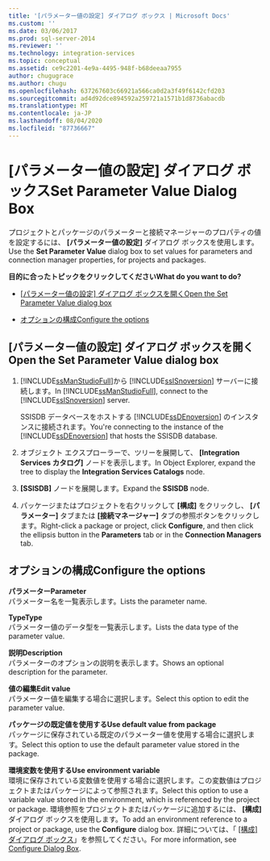 ```yaml
---
title: '[パラメーター値の設定] ダイアログ ボックス | Microsoft Docs'
ms.custom: ''
ms.date: 03/06/2017
ms.prod: sql-server-2014
ms.reviewer: ''
ms.technology: integration-services
ms.topic: conceptual
ms.assetid: ce9c2201-4e9a-4495-948f-b68deeaa7955
author: chugugrace
ms.author: chugu
ms.openlocfilehash: 637267603c66921a566ca0d2a3f49f6142cfd203
ms.sourcegitcommit: ad4d92dce894592a259721a1571b1d8736abacdb
ms.translationtype: MT
ms.contentlocale: ja-JP
ms.lasthandoff: 08/04/2020
ms.locfileid: "87736667"
---
```

# <a name="set-parameter-value-dialog-box"></a><span data-ttu-id="a0faa-102">[パラメーター値の設定] ダイアログ ボックス</span><span class="sxs-lookup"><span data-stu-id="a0faa-102">Set Parameter Value Dialog Box</span></span>
  <span data-ttu-id="a0faa-103">プロジェクトとパッケージのパラメーターと接続マネージャーのプロパティの値を設定するには、 **[パラメーター値の設定]** ダイアログ ボックスを使用します。</span><span class="sxs-lookup"><span data-stu-id="a0faa-103">Use the **Set Parameter Value** dialog box to set values for parameters and connection manager properties, for projects and packages.</span></span>  
  
 <span data-ttu-id="a0faa-104">**目的に合ったトピックをクリックしてください**</span><span class="sxs-lookup"><span data-stu-id="a0faa-104">**What do you want to do?**</span></span>  
  
-   <span data-ttu-id="a0faa-105">[[パラメーター値の設定] ダイアログ ボックスを開く](#open_dialog)</span><span class="sxs-lookup"><span data-stu-id="a0faa-105">[Open the Set Parameter Value dialog box](#open_dialog)</span></span>  
  
-   [<span data-ttu-id="a0faa-106">オプションの構成</span><span class="sxs-lookup"><span data-stu-id="a0faa-106">Configure the options</span></span>](#option)  
  
##  <a name="open-the-set-parameter-value-dialog-box"></a><a name="open_dialog"></a> <span data-ttu-id="a0faa-107">[パラメーター値の設定] ダイアログ ボックスを開く</span><span class="sxs-lookup"><span data-stu-id="a0faa-107">Open the Set Parameter Value dialog box</span></span>  
  
1.  <span data-ttu-id="a0faa-108">[!INCLUDE[ssManStudioFull](../../includes/ssmanstudiofull-md.md)]から [!INCLUDE[ssISnoversion](../../includes/ssisnoversion-md.md)] サーバーに接続します。</span><span class="sxs-lookup"><span data-stu-id="a0faa-108">In [!INCLUDE[ssManStudioFull](../../includes/ssmanstudiofull-md.md)], connect to the [!INCLUDE[ssISnoversion](../../includes/ssisnoversion-md.md)] server.</span></span>  
  
     <span data-ttu-id="a0faa-109">SSISDB データベースをホストする [!INCLUDE[ssDEnoversion](../../includes/ssdenoversion-md.md)] のインスタンスに接続されます。</span><span class="sxs-lookup"><span data-stu-id="a0faa-109">You're connecting to the instance of the [!INCLUDE[ssDEnoversion](../../includes/ssdenoversion-md.md)] that hosts the SSISDB database.</span></span>  
  
2.  <span data-ttu-id="a0faa-110">オブジェクト エクスプローラーで、ツリーを展開して、 **[Integration Services カタログ]** ノードを表示します。</span><span class="sxs-lookup"><span data-stu-id="a0faa-110">In Object Explorer, expand the tree to display the **Integration Services Catalogs** node.</span></span>  
  
3.  <span data-ttu-id="a0faa-111">**[SSISDB]** ノードを展開します。</span><span class="sxs-lookup"><span data-stu-id="a0faa-111">Expand the **SSISDB** node.</span></span>  
  
4.  <span data-ttu-id="a0faa-112">パッケージまたはプロジェクトを右クリックして **[構成]** をクリックし、 **[パラメーター]** タブまたは **[接続マネージャー]** タブの参照ボタンをクリックします。</span><span class="sxs-lookup"><span data-stu-id="a0faa-112">Right-click a package or project, click **Configure**, and then click the ellipsis button in the **Parameters** tab or in the **Connection Managers** tab.</span></span>  
  
##  <a name="configure-the-options"></a><a name="option"></a> <span data-ttu-id="a0faa-113">オプションの構成</span><span class="sxs-lookup"><span data-stu-id="a0faa-113">Configure the options</span></span>  
 <span data-ttu-id="a0faa-114">**パラメーター**</span><span class="sxs-lookup"><span data-stu-id="a0faa-114">**Parameter**</span></span>  
 <span data-ttu-id="a0faa-115">パラメーター名を一覧表示します。</span><span class="sxs-lookup"><span data-stu-id="a0faa-115">Lists the parameter name.</span></span>  
  
 <span data-ttu-id="a0faa-116">**Type**</span><span class="sxs-lookup"><span data-stu-id="a0faa-116">**Type**</span></span>  
 <span data-ttu-id="a0faa-117">パラメーター値のデータ型を一覧表示します。</span><span class="sxs-lookup"><span data-stu-id="a0faa-117">Lists the data type of the parameter value.</span></span>  
  
 <span data-ttu-id="a0faa-118">**説明**</span><span class="sxs-lookup"><span data-stu-id="a0faa-118">**Description**</span></span>  
 <span data-ttu-id="a0faa-119">パラメーターのオプションの説明を表示します。</span><span class="sxs-lookup"><span data-stu-id="a0faa-119">Shows an optional description for the parameter.</span></span>  
  
 <span data-ttu-id="a0faa-120">**値の編集**</span><span class="sxs-lookup"><span data-stu-id="a0faa-120">**Edit value**</span></span>  
 <span data-ttu-id="a0faa-121">パラメーター値を編集する場合に選択します。</span><span class="sxs-lookup"><span data-stu-id="a0faa-121">Select this option to edit the parameter value.</span></span>  
  
 <span data-ttu-id="a0faa-122">**パッケージの既定値を使用する**</span><span class="sxs-lookup"><span data-stu-id="a0faa-122">**Use default value from package**</span></span>  
 <span data-ttu-id="a0faa-123">パッケージに保存されている既定のパラメーター値を使用する場合に選択します。</span><span class="sxs-lookup"><span data-stu-id="a0faa-123">Select this option to use the default parameter value stored in the package.</span></span>  
  
 <span data-ttu-id="a0faa-124">**環境変数を使用する**</span><span class="sxs-lookup"><span data-stu-id="a0faa-124">**Use environment variable**</span></span>  
 <span data-ttu-id="a0faa-125">環境に保存されている変数値を使用する場合に選択します。この変数値はプロジェクトまたはパッケージによって参照されます。</span><span class="sxs-lookup"><span data-stu-id="a0faa-125">Select this option to use a variable value stored in the environment, which is referenced by the project or package.</span></span> <span data-ttu-id="a0faa-126">環境参照をプロジェクトまたはパッケージに追加するには、 **[構成]** ダイアログ ボックスを使用します。</span><span class="sxs-lookup"><span data-stu-id="a0faa-126">To add an environment reference to a project or package, use the **Configure** dialog box.</span></span> <span data-ttu-id="a0faa-127">詳細については、「 [[構成] ダイアログ ボックス](configure-dialog-box.md)」を参照してください。</span><span class="sxs-lookup"><span data-stu-id="a0faa-127">For more information, see [Configure Dialog Box](configure-dialog-box.md).</span></span>  
  
  
